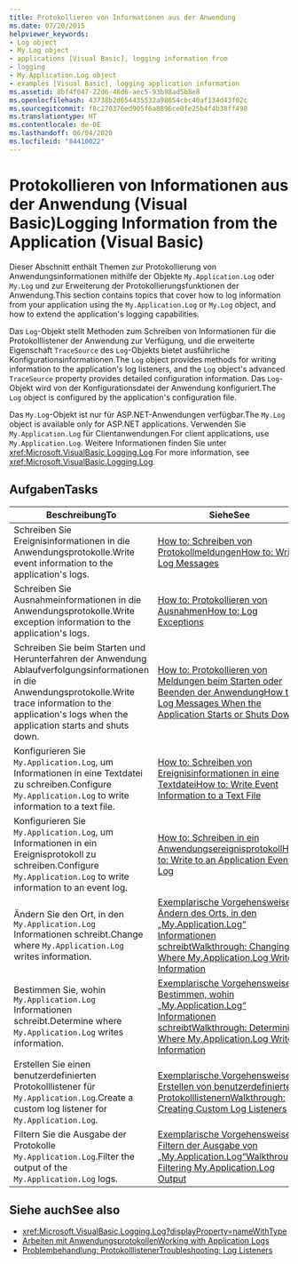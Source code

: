 ```yaml
---
title: Protokollieren von Informationen aus der Anwendung
ms.date: 07/20/2015
helpviewer_keywords:
- Log object
- My.Log object
- applications [Visual Basic], logging information from
- logging
- My.Application.Log object
- examples [Visual Basic], logging application information
ms.assetid: 8bf4f047-22d6-48d6-aec5-93b98ad5b8e8
ms.openlocfilehash: 43738b2d654435532a98654cbc40af134d43f02c
ms.sourcegitcommit: f8c270376ed905f6a8896ce0fe25b4f4b38ff498
ms.translationtype: HT
ms.contentlocale: de-DE
ms.lasthandoff: 06/04/2020
ms.locfileid: "84410022"
---
```

# <a name="logging-information-from-the-application-visual-basic"></a><span data-ttu-id="f6510-102">Protokollieren von Informationen aus der Anwendung (Visual Basic)</span><span class="sxs-lookup"><span data-stu-id="f6510-102">Logging Information from the Application (Visual Basic)</span></span>

<span data-ttu-id="f6510-103">Dieser Abschnitt enthält Themen zur Protokollierung von Anwendungsinformationen mithilfe der Objekte `My.Application.Log` oder `My.Log` und zur Erweiterung der Protokollierungsfunktionen der Anwendung.</span><span class="sxs-lookup"><span data-stu-id="f6510-103">This section contains topics that cover how to log information from your application using the `My.Application.Log` or `My.Log` object, and how to extend the application's logging capabilities.</span></span>  
  
 <span data-ttu-id="f6510-104">Das `Log`-Objekt stellt Methoden zum Schreiben von Informationen für die Protokolllistener der Anwendung zur Verfügung, und die erweiterte Eigenschaft `TraceSource` des `Log`-Objekts bietet ausführliche Konfigurationsinformationen.</span><span class="sxs-lookup"><span data-stu-id="f6510-104">The `Log` object provides methods for writing information to the application's log listeners, and the `Log` object's advanced `TraceSource` property provides detailed configuration information.</span></span> <span data-ttu-id="f6510-105">Das `Log`-Objekt wird von der Konfigurationsdatei der Anwendung konfiguriert.</span><span class="sxs-lookup"><span data-stu-id="f6510-105">The `Log` object is configured by the application's configuration file.</span></span>  
  
 <span data-ttu-id="f6510-106">Das `My.Log`-Objekt ist nur für ASP.NET-Anwendungen verfügbar.</span><span class="sxs-lookup"><span data-stu-id="f6510-106">The `My.Log` object is available only for ASP.NET applications.</span></span> <span data-ttu-id="f6510-107">Verwenden Sie `My.Application.Log` für Clientanwendungen.</span><span class="sxs-lookup"><span data-stu-id="f6510-107">For client applications, use `My.Application.Log`.</span></span> <span data-ttu-id="f6510-108">Weitere Informationen finden Sie unter <xref:Microsoft.VisualBasic.Logging.Log>.</span><span class="sxs-lookup"><span data-stu-id="f6510-108">For more information, see <xref:Microsoft.VisualBasic.Logging.Log>.</span></span>  
  
## <a name="tasks"></a><span data-ttu-id="f6510-109">Aufgaben</span><span class="sxs-lookup"><span data-stu-id="f6510-109">Tasks</span></span>  
  
|<span data-ttu-id="f6510-110">Beschreibung</span><span class="sxs-lookup"><span data-stu-id="f6510-110">To</span></span>|<span data-ttu-id="f6510-111">Siehe</span><span class="sxs-lookup"><span data-stu-id="f6510-111">See</span></span>|  
|--------|---------|  
|<span data-ttu-id="f6510-112">Schreiben Sie Ereignisinformationen in die Anwendungsprotokolle.</span><span class="sxs-lookup"><span data-stu-id="f6510-112">Write event information to the application's logs.</span></span>|[<span data-ttu-id="f6510-113">How to: Schreiben von Protokollmeldungen</span><span class="sxs-lookup"><span data-stu-id="f6510-113">How to: Write Log Messages</span></span>](how-to-write-log-messages.md)|  
|<span data-ttu-id="f6510-114">Schreiben Sie Ausnahmeinformationen in die Anwendungsprotokolle.</span><span class="sxs-lookup"><span data-stu-id="f6510-114">Write exception information to the application's logs.</span></span>|[<span data-ttu-id="f6510-115">How to: Protokollieren von Ausnahmen</span><span class="sxs-lookup"><span data-stu-id="f6510-115">How to: Log Exceptions</span></span>](how-to-log-exceptions.md)|  
|<span data-ttu-id="f6510-116">Schreiben Sie beim Starten und Herunterfahren der Anwendung Ablaufverfolgungsinformationen in die Anwendungsprotokolle.</span><span class="sxs-lookup"><span data-stu-id="f6510-116">Write trace information to the application's logs when the application starts and shuts down.</span></span>|[<span data-ttu-id="f6510-117">How to: Protokollieren von Meldungen beim Starten oder Beenden der Anwendung</span><span class="sxs-lookup"><span data-stu-id="f6510-117">How to: Log Messages When the Application Starts or Shuts Down</span></span>](how-to-log-messages-when-the-application-starts-or-shuts-down.md)|  
|<span data-ttu-id="f6510-118">Konfigurieren Sie `My.Application.Log`, um Informationen in eine Textdatei zu schreiben.</span><span class="sxs-lookup"><span data-stu-id="f6510-118">Configure `My.Application.Log` to write information to a text file.</span></span>|[<span data-ttu-id="f6510-119">How to: Schreiben von Ereignisinformationen in eine Textdatei</span><span class="sxs-lookup"><span data-stu-id="f6510-119">How to: Write Event Information to a Text File</span></span>](how-to-write-event-information-to-a-text-file.md)|  
|<span data-ttu-id="f6510-120">Konfigurieren Sie `My.Application.Log`, um Informationen in ein Ereignisprotokoll zu schreiben.</span><span class="sxs-lookup"><span data-stu-id="f6510-120">Configure `My.Application.Log` to write information to an event log.</span></span>|[<span data-ttu-id="f6510-121">How to: Schreiben in ein Anwendungsereignisprotokoll</span><span class="sxs-lookup"><span data-stu-id="f6510-121">How to: Write to an Application Event Log</span></span>](how-to-write-to-an-application-event-log.md)|  
|<span data-ttu-id="f6510-122">Ändern Sie den Ort, in den `My.Application.Log` Informationen schreibt.</span><span class="sxs-lookup"><span data-stu-id="f6510-122">Change where `My.Application.Log` writes information.</span></span>|[<span data-ttu-id="f6510-123">Exemplarische Vorgehensweise: Ändern des Orts, in den „My.Application.Log“ Informationen schreibt</span><span class="sxs-lookup"><span data-stu-id="f6510-123">Walkthrough: Changing Where My.Application.Log Writes Information</span></span>](walkthrough-changing-where-my-application-log-writes-information.md)|  
|<span data-ttu-id="f6510-124">Bestimmen Sie, wohin `My.Application.Log` Informationen schreibt.</span><span class="sxs-lookup"><span data-stu-id="f6510-124">Determine where `My.Application.Log` writes information.</span></span>|[<span data-ttu-id="f6510-125">Exemplarische Vorgehensweise: Bestimmen, wohin „My.Application.Log“ Informationen schreibt</span><span class="sxs-lookup"><span data-stu-id="f6510-125">Walkthrough: Determining Where My.Application.Log Writes Information</span></span>](walkthrough-determining-where-my-application-log-writes-information.md)|  
|<span data-ttu-id="f6510-126">Erstellen Sie einen benutzerdefinierten Protokolllistener für `My.Application.Log`.</span><span class="sxs-lookup"><span data-stu-id="f6510-126">Create a custom log listener for `My.Application.Log`.</span></span>|[<span data-ttu-id="f6510-127">Exemplarische Vorgehensweise: Erstellen von benutzerdefinierten Protokolllistenern</span><span class="sxs-lookup"><span data-stu-id="f6510-127">Walkthrough: Creating Custom Log Listeners</span></span>](walkthrough-creating-custom-log-listeners.md)|  
|<span data-ttu-id="f6510-128">Filtern Sie die Ausgabe der Protokolle `My.Application.Log`.</span><span class="sxs-lookup"><span data-stu-id="f6510-128">Filter the output of the `My.Application.Log` logs.</span></span>|[<span data-ttu-id="f6510-129">Exemplarische Vorgehensweise: Filtern der Ausgabe von „My.Application.Log“</span><span class="sxs-lookup"><span data-stu-id="f6510-129">Walkthrough: Filtering My.Application.Log Output</span></span>](walkthrough-filtering-my-application-log-output.md)|  
  
## <a name="see-also"></a><span data-ttu-id="f6510-130">Siehe auch</span><span class="sxs-lookup"><span data-stu-id="f6510-130">See also</span></span>

- <xref:Microsoft.VisualBasic.Logging.Log?displayProperty=nameWithType>
- [<span data-ttu-id="f6510-131">Arbeiten mit Anwendungsprotokollen</span><span class="sxs-lookup"><span data-stu-id="f6510-131">Working with Application Logs</span></span>](working-with-application-logs.md)
- [<span data-ttu-id="f6510-132">Problembehandlung: Protokolllistener</span><span class="sxs-lookup"><span data-stu-id="f6510-132">Troubleshooting: Log Listeners</span></span>](troubleshooting-log-listeners.md)
